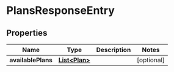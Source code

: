 # PlansResponseEntry

## Properties

| Name               | Type                            | Description | Notes      |
| ------------------ | ------------------------------- | ----------- | ---------- |
| **availablePlans** | [**List&lt;Plan&gt;**](Plan.md) |             | [optional] |
